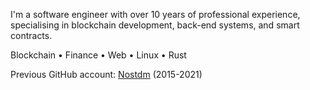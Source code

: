 I'm a software engineer with over 10 years of professional experience, specialising in blockchain development, back-end systems, and smart contracts.

Blockchain • Finance • Web • Linux • Rust

Previous GitHub account: [Nostdm](https://github.com/nostdm) (2015-2021)
